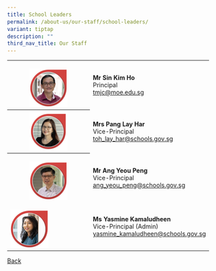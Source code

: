 ```yaml
---
title: School Leaders
permalink: /about-us/our-staff/school-leaders/
variant: tiptap
description: ""
third_nav_title: Our Staff
---
```

<table><tbody><tr><th rowspan="1" colspan="1"><p></p><div class="isomer-image-wrapper"><img style="width: 50%;" height="auto" width="100%" alt="" src="/images/Staff Photos/2024   SL/1_TMJC_Staff___SL_Mr_Sin.jpg"></div></th><td rowspan="1" colspan="1"><p><strong>Mr Sin Kim Ho</strong><br>Principal<br><a href="mailto:toh_lay_har@schools.gov.sg" rel="noopener noreferrer nofollow" target="_blank">tmjc@moe.edu.sg</a></p></td></tr><tr><th rowspan="1" colspan="1"><div class="isomer-image-wrapper"><img style="width: 50%;" height="auto" width="100%" alt="" src="/images/Staff Photos/2024   SL/1_TMJC_Staff___SL_Mrs_Pang.jpg"></div></th><td rowspan="1" colspan="1"><p><strong>Mrs Pang Lay Har</strong><br>Vice-Principal<br><a href="mailto:toh_lay_har@schools.gov.sg" rel="noopener noreferrer nofollow" target="_blank">toh_lay_har@schools.gov.sg</a></p></td></tr><tr><th rowspan="1" colspan="1"><p></p><div class="isomer-image-wrapper"><img style="width: 50%;" height="auto" width="100%" alt="" src="/images/Staff Photos/2024   SL/1_TMJC_Staff___SL_Mr_Ang.jpg"></div></th><td rowspan="1" colspan="1"><p><strong>Mr Ang Yeou Peng</strong><br>Vice-Principal<br><a href="mailto:ang_yeou_peng@schools.gov.sg" rel="noopener noreferrer nofollow" target="_blank">ang_yeou_peng@schools.gov.sg</a></p></td></tr><tr><td rowspan="1" colspan="1"><p></p><div class="isomer-image-wrapper"><img style="width: 50%;" height="auto" width="100%" alt="" src="/images/Staff Photos/2024   SL/1_TMJC_Staff___SL_Ms_Yasmine.jpg"></div></td><td rowspan="1" colspan="1"><p><strong>Ms Yasmine Kamaludheen</strong><br>Vice-Principal (Admin)<br><a href="mailto:yasmine_kamaludheen@schools.gov.sg" rel="noopener noreferrer nofollow" target="_blank">yasmine_kamaludheen@schools.gov.sg</a></p></td></tr></tbody></table><p><a href="https://www.tmjc.moe.edu.sg/about-us/Our-Staff/" rel="noopener noreferrer nofollow" target="_blank">Back</a></p><p></p>